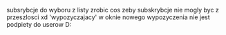 subsrybcje do wyboru z listy
zrobic cos zeby subskrybcje nie mogly byc z przeszlosci xd
'wypozyczajacy' w oknie nowego wypozyczenia nie jest podpiety do userow D: